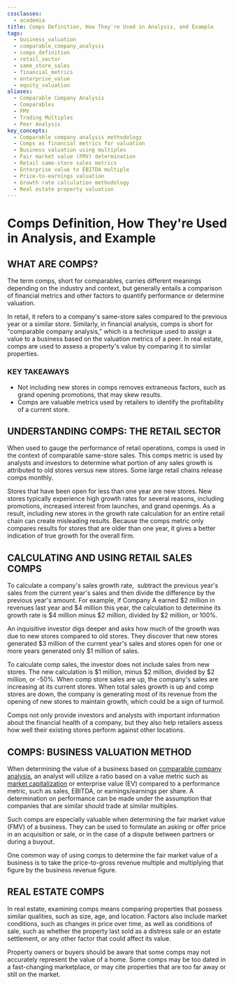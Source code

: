 ```yaml
---
cssclasses:
  - academia
title: Comps Definition, How They're Used in Analysis, and Example
tags:
  - business_valuation
  - comparable_company_analysis
  - comps_definition
  - retail_sector
  - same_store_sales
  - financial_metrics
  - enterprise_value
  - equity_valuation
aliases:
  - Comparable Company Analysis
  - Comparables
  - FMV
  - Trading Multiples
  - Peer Analysis
key_concepts:
  - Comparable company analysis methodology
  - Comps as financial metrics for valuation
  - Business valuation using multiples
  - Fair market value (FMV) determination
  - Retail same-store sales metrics
  - Enterprise value to EBITDA multiple
  - Price-to-earnings valuation
  - Growth rate calculation methodology
  - Real estate property valuation
---
```


# Comps Definition, How They're Used in Analysis, and Example
## WHAT ARE COMPS?

The term comps, short for comparables, carries different meanings depending on the industry and context, but generally entails a comparison of financial metrics and other factors to quantify performance or determine valuation.

In retail, it refers to a company's same-store sales compared to the previous year or a similar store. Similarly, in financial analysis, comps is short for "comparable company analysis," which is a technique used to assign a value to a business based on the valuation metrics of a peer. In real estate, comps are used to assess a property's value by comparing it to similar properties.

### KEY TAKEAWAYS

- Not including new stores in comps removes extraneous factors, such as grand opening promotions, that may skew results.
- Comps are valuable metrics used by retailers to identify the profitability of a current store.

## UNDERSTANDING COMPS: THE RETAIL SECTOR

When used to gauge the performance of retail operations, comps is used in the context of comparable same-store sales. This comps metric is used by analysts and investors to determine what portion of any sales growth is attributed to old stores versus new stores. Some large retail chains release comps monthly.

Stores that have been open for less than one year are new stores. New stores typically experience high growth rates for several reasons, including promotions, increased interest from launches, and grand openings. As a result, including new stores in the growth rate calculation for an entire retail chain can create misleading results. Because the comps metric only compares results for stores that are older than one year, it gives a better indication of true growth for the overall firm.

## CALCULATING AND USING RETAIL SALES COMPS

To calculate a company's sales growth rate,       subtract the previous year's sales from the current year's sales and then divide the difference by the previous year's amount. For example,  if Company A earned $2 million in revenues last year and $4 million this year,  the calculation to determine its growth rate is $4 million minus $2 million,  divided by $2 million,  or 100%.

An inquisitive investor digs deeper and asks how much of the growth was due to new stores compared to old stores. They discover that new stores generated $3 million of the current year's sales and stores open for one or more years generated only $1 million of sales.

To calculate comp sales,  the investor does not include sales from new stores. The new calculation is $1 million,       minus $2 million,  divided by $2 million,  or -50%. When comp store sales are up,  the company's sales are increasing at its current stores. When total sales growth is up and comp stores are down,  the company is generating most of its revenue from the opening of new stores to maintain growth,  which could be a sign of turmoil.

Comps not only provide investors and analysts with important information about the financial health of a company,  but they also help retailers assess how well their existing stores perform against other locations.

## COMPS: BUSINESS VALUATION METHOD

When determining the value of a business based on [comparable company analysis](.md),  an analyst will utilize a ratio based on a value metric such as [market capitalization](Price-to-Sales%20Ratios%20in%20Stock%20Valuation.md) or enterprise value (EV) compared to a performance metric,  such as sales,  EBITDA,  or earnings/earnings per share. A determination on performance can be made under the assumption that companies that are similar should trade at similar multiples.

Such comps are especially valuable when determining the fair market value (FMV) of a business. They can be used to formulate an asking or offer price in an acquisition or sale,  or in the case of a dispute between partners or during a buyout.

One common way of using comps to determine the fair market value of a business is to take the price-to-gross revenue multiple and multiplying that figure by the business revenue figure.

## REAL ESTATE COMPS

In real estate,  examining comps means comparing properties that possess similar qualities,  such as size,  age,  and location. Factors also include market conditions,  such as changes in price over time,  as well as conditions of sale,  such as whether the property last sold as a distress sale or an estate settlement,  or any other factor that could affect its value.

Property owners or buyers should be aware that some comps may not accurately represent the value of a home. Some comps may be too dated in a fast-changing marketplace,  or may cite properties that are too far away or still on the market.